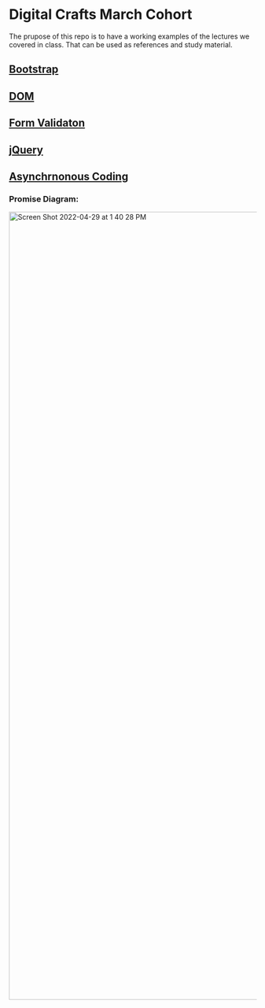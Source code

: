 # Digital Crafts March Cohort
The prupose of this repo is to have a working examples of the lectures we covered in class. That can be used as references and study material. 

## [Bootstrap](https://hackmd.io/@XinhdUgJSt2kHuiYLatSqQ/H1fefod79#/)
## [DOM](https://hackmd.io/@XinhdUgJSt2kHuiYLatSqQ/By9uQDJV5#/)
## [Form Validaton](https://hackmd.io/@XinhdUgJSt2kHuiYLatSqQ/H15RN7JB5)
## [jQuery](https://hackmd.io/@XinhdUgJSt2kHuiYLatSqQ/HkepZtVSc)
## [Asynchrnonous Coding](https://hackmd.io/@XinhdUgJSt2kHuiYLatSqQ/S1I8EuDB5)
### Promise Diagram: 
<img width="1601" alt="Screen Shot 2022-04-29 at 1 40 28 PM" src="https://user-images.githubusercontent.com/39248529/166296769-5dfe9338-f09d-44f0-902c-e9d2914a9f0d.png">

